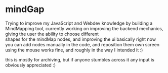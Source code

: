 # mindGap
Trying to improve my JavaScript and Webdev knowledge by building a MindMapping tool, 
currently working on improving the backend mechanics, giving the user the ability to choose different  
shapes for the mindMap nodes, and improving the ui 
basically right now you can add nodes manually in the code, and reposition them own screen using the mouse 
works fine, and roughly in the way I intended it :) 

this is mostly for archiving, but if anyone stumbles across it any input is obviously appreciated :) 

